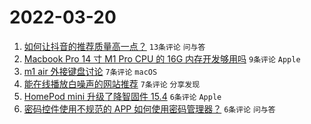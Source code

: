 # 2022-03-20

1. [如何让抖音的推荐质量高一点？](https://www.v2ex.com/t/841583) `13条评论` `问与答`
1. [Macbook Pro 14 寸 M1 Pro CPU 的 16G 内存开发够用吗](https://www.v2ex.com/t/841572) `9条评论` `Apple`
1. [m1 air 外接键盘讨论](https://www.v2ex.com/t/841579) `7条评论` `macOS`
1. [能在线播放白噪声的网站推荐](https://www.v2ex.com/t/841577) `7条评论` `分享发现`
1. [HomePod mini 升级了降智固件 15.4](https://www.v2ex.com/t/841584) `6条评论` `Apple`
1. [密码控件使用不规范的 APP 如何使用密码管理器？](https://www.v2ex.com/t/841574) `6条评论` `问与答`
